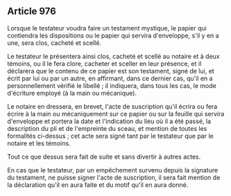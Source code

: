Article 976
----
Lorsque le testateur voudra faire un testament mystique, le papier qui
contiendra les dispositions ou le papier qui servira d'enveloppe, s'il y en a
une, sera clos, cacheté et scellé.

Le testateur le présentera ainsi clos, cacheté et scellé au notaire et à deux
témoins, ou il le fera clore, cacheter et sceller en leur présence, et il
déclarera que le contenu de ce papier est son testament, signé de lui, et écrit
par lui ou par un autre, en affirmant, dans ce dernier cas, qu'il en a
personnellement vérifié le libellé ; il indiquera, dans tous les cas, le mode
d'écriture employé (à la main ou mécanique).

Le notaire en dressera, en brevet, l'acte de suscription qu'il écrira ou fera
écrire à la main ou mécaniquement sur ce papier ou sur la feuille qui servira
d'enveloppe et portera la date et l'indication du lieu où il a été passé, la
description du pli et de l'empreinte du sceau, et mention de toutes les
formalités ci-dessus ; cet acte sera signé tant par le testateur que par le
notaire et les témoins.

Tout ce que dessus sera fait de suite et sans divertir à autres actes.

En cas que le testateur, par un empêchement survenu depuis la signature du
testament, ne puisse signer l'acte de suscription, il sera fait mention de la
déclaration qu'il en aura faite et du motif qu'il en aura donné.
